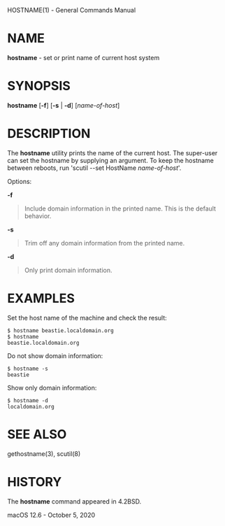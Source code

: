 HOSTNAME(1) - General Commands Manual

# NAME

**hostname** - set or print name of current host system

# SYNOPSIS

**hostname**
\[**-f**]
\[**-s**&nbsp;|&nbsp;**-d**]
\[*name-of-host*]

# DESCRIPTION

The
**hostname**
utility prints the name of the current host.
The super-user can
set the hostname by supplying an argument.
To keep the hostname between reboots, run
'scutil --set HostName *name-of-host*'.

Options:

**-f**

> Include domain information in the printed name.
> This is the default behavior.

**-s**

> Trim off any domain information from the printed
> name.

**-d**

> Only print domain information.

# EXAMPLES

Set the host name of the machine and check the result:

	$ hostname beastie.localdomain.org
	$ hostname
	beastie.localdomain.org

Do not show domain information:

	$ hostname -s
	beastie

Show only domain information:

	$ hostname -d
	localdomain.org

# SEE ALSO

gethostname(3),
scutil(8)

# HISTORY

The
**hostname**
command appeared in
4\.2BSD.

macOS 12.6 - October 5, 2020
